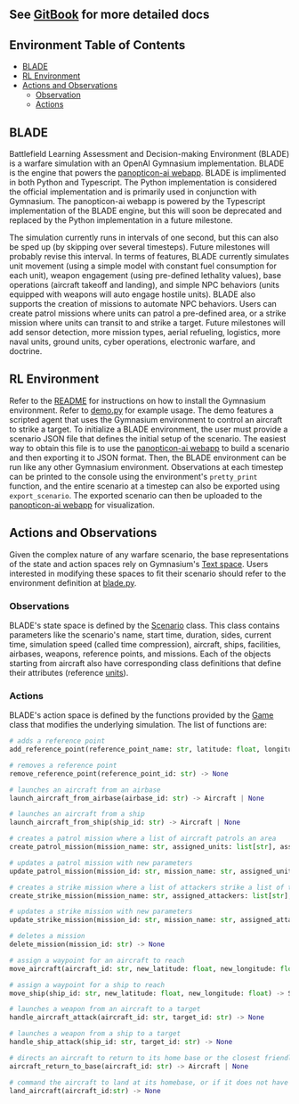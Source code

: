 ## See [GitBook](https://docs.panopticon-ai.com/) for more detailed docs

## Environment Table of Contents

- [BLADE](#blade)
- [RL Environment](#rl-environment)
- [Actions and Observations](#actions-and-observations)
  - [Observation](#observations)
  - [Actions](#actions)

<!-- /TOC -->

## BLADE

Battlefield Learning Assessment and Decision-making Environment (BLADE) is a warfare simulation with an OpenAI Gymnasium implementation. BLADE is the engine that powers the [panopticon-ai webapp](https://app.panopticon-ai.com/). BLADE is implimented in both Python and Typescript. The Python implementation is considered the official implementation and is primarily used in conjunction with Gymnasium. The panopticon-ai webapp is powered by the Typescript implementation of the BLADE engine, but this will soon be deprecated and replaced by the Python implementation in a future milestone.

The simulation currently runs in intervals of one second, but this can also be sped up (by skipping over several timesteps). Future milestones will probably revise this interval. In terms of features, BLADE currently simulates unit movement (using a simple model with constant fuel consumption for each unit), weapon engagement (using pre-defined lethality values), base operations (aircraft takeoff and landing), and simple NPC behaviors (units equipped with weapons will auto engage hostile units). BLADE also supports the creation of missions to automate NPC behaviors. Users can create patrol missions where units can patrol a pre-defined area, or a strike mission where units can transit to and strike a target. Future milestones will add sensor detection, more mission types, aerial refueling, logistics, more naval units, ground units, cyber operations, electronic warfare, and doctrine.

## RL Environment

Refer to the [README](https://github.com/Panopticon-AI-team/panopticon/blob/main/gym/README.md) for instructions on how to install the Gymnasium environment. Refer to [demo.py](https://github.com/Panopticon-AI-team/panopticon/blob/main/gym/scripts/simple_demo/demo.py) for example usage. The demo features a scripted agent that uses the Gymnasium environment to control an aircraft to strike a target. To initialize a BLADE environment, the user must provide a scenario JSON file that defines the initial setup of the scenario. The easiest way to obtain this file is to use the [panopticon-ai webapp](https://app.panopticon-ai.com/) to build a scenario and then exporting it to JSON format. Then, the BLADE environment can be run like any other Gymnasium environment. Observations at each timestep can be printed to the console using the environment's `pretty_print` function, and the entire scenario at a timestep can also be exported using `export_scenario`. The exported scenario can then be uploaded to the [panopticon-ai webapp](https://app.panopticon-ai.com/) for visualization.

## Actions and Observations

Given the complex nature of any warfare scenario, the base representations of the state and action spaces rely on Gymnasium's [Text space](https://gymnasium.farama.org/api/spaces/fundamental/#gymnasium.spaces.Text). Users interested in modifying these spaces to fit their scenario should refer to the environment definition at [blade.py](https://github.com/Panopticon-AI-team/panopticon/blob/main/gym/blade/envs/blade.py).

### Observations

BLADE's state space is defined by the [Scenario](https://github.com/Panopticon-AI-team/panopticon/blob/main/gym/blade/Scenario.py) class. This class contains parameters like the scenario's name, start time, duration, sides, current time, simulation speed (called time compression), aircraft, ships, facilities, airbases, weapons, reference points, and missions. Each of the objects starting from aircraft also have corresponding class definitions that define their attributes (reference [units](https://github.com/Panopticon-AI-team/panopticon/tree/main/gym/blade/units)).

### Actions

BLADE's action space is defined by the functions provided by the [Game](https://github.com/Panopticon-AI-team/panopticon/blob/main/gym/blade/Game.py) class that modifies the underlying simulation. The list of functions are:

```python
# adds a reference point
add_reference_point(reference_point_name: str, latitude: float, longitude: float) -> ReferencePoint

# removes a reference point
remove_reference_point(reference_point_id: str) -> None

# launches an aircraft from an airbase
launch_aircraft_from_airbase(airbase_id: str) -> Aircraft | None

# launches an aircraft from a ship
launch_aircraft_from_ship(ship_id: str) -> Aircraft | None

# creates a patrol mission where a list of aircraft patrols an area
create_patrol_mission(mission_name: str, assigned_units: list[str], assigned_area: list[list[float]]) -> None

# updates a patrol mission with new parameters
update_patrol_mission(mission_id: str, mission_name: str, assigned_units: list[str], assigned_area: list[list[float]]) -> None

# creates a strike mission where a list of attackers strike a list of targets
create_strike_mission(mission_name: str, assigned_attackers: list[str], assigned_targets: list[str]) -> None

# updates a strike mission with new parameters
update_strike_mission(mission_id: str, mission_name: str, assigned_attackers: list[str], assigned_targets: list[str]) -> None

# deletes a mission
delete_mission(mission_id: str) -> None

# assign a waypoint for an aircraft to reach
move_aircraft(aircraft_id: str, new_latitude: float, new_longitude: float) -> Aircraft | None

# assign a waypoint for a ship to reach
move_ship(ship_id: str, new_latitude: float, new_longitude: float) -> Ship | None

# launches a weapon from an aircraft to a target
handle_aircraft_attack(aircraft_id: str, target_id: str) -> None

# launches a weapon from a ship to a target
handle_ship_attack(ship_id: str, target_id: str) -> None

# directs an aircraft to return to its home base or the closest friendly base
aircraft_return_to_base(aircraft_id: str) -> Aircraft | None

# command the aircraft to land at its homebase, or if it does not have a homebase, land at the nearest base
land_aircraft(aircraft_id:str) -> None
```
